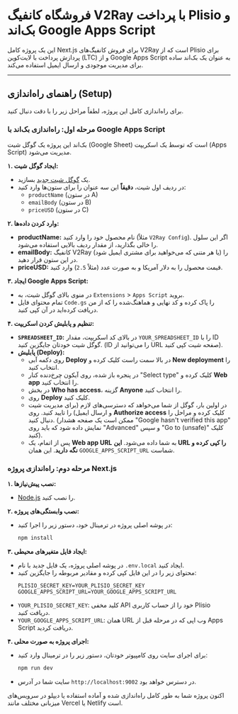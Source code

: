# فروشگاه کانفیگ V2Ray با پرداخت Plisio و بک‌اند Google Apps Script

این یک پروژه کامل Next.js برای فروش کانفیگ‌های V2Ray است که از Plisio برای پردازش پرداخت با لایت‌کوین (LTC) و از Google Apps Script به عنوان یک بک‌اند ساده برای مدیریت موجودی و ارسال ایمیل استفاده می‌کند.

---

## راهنمای راه‌اندازی (Setup)

برای راه‌اندازی کامل این پروژه، لطفاً مراحل زیر را با دقت دنبال کنید.

### مرحله اول: راه‌اندازی بک‌اند با Google Apps Script

بک‌اند این پروژه یک گوگل شیت (Google Sheet) است که توسط یک اسکریپت (Apps Script) مدیریت می‌شود.

**۱. ایجاد گوگل شیت:**
   - یک [گوگل شیت جدید](https://sheets.new) بسازید.
   - در ردیف اول شیت، **دقیقاً** این سه عنوان را برای ستون‌ها وارد کنید:
     - `productName` (در ستون A)
     - `emailBody` (در ستون B)
     - `priceUSD` (در ستون C)

**۲. وارد کردن داده‌ها:**
   - **productName:** نام محصول خود را وارد کنید (مثلاً `V2Ray Config`). اگر این سلول را خالی بگذارید، از مقدار ردیف بالایی استفاده می‌شود.
   - **emailBody:** کانفیگ V2Ray (یا هر متنی که می‌خواهید برای مشتری ایمیل شود) را در این ستون قرار دهید.
   - **priceUSD:** قیمت محصول را به دلار آمریکا و به صورت عدد (مثلاً `2.5`) وارد کنید.

**۳. ایجاد Google Apps Script:**
   - در منوی بالای گوگل شیت، به `Extensions` > `Apps Script` بروید.
   - تمام محتوای فایل `Code.gs` را پاک کرده و کد نهایی و هماهنگ‌شده را که از من دریافت کرده‌اید در آن کپی کنید.

**۴. تنظیم و پابلیش کردن اسکریپت:**
   - **`SPREADSHEET_ID`:** در بالای کد اسکریپت، مقدار `YOUR_SPREADSHEET_ID` را با ID گوگل شیت خودتان جایگزین کنید. (ID را می‌توانید از URL صفحه شیت کپی کنید).
   - **پابلیش (Deploy):**
     - روی دکمه آبی **Deploy** در بالا سمت راست کلیک کرده و **New deployment** را انتخاب کنید.
     - در پنجره باز شده، روی آیکون چرخ‌دنده کنار "Select type" کلیک کرده و **Web app** را انتخاب کنید.
     - در بخش **Who has access**، گزینه **Anyone** را انتخاب کنید.
     - روی **Deploy** کلیک کنید.
     - در اولین بار، گوگل از شما می‌خواهد که دسترسی‌های لازم (برای مدیریت شیت و ارسال ایمیل) را تایید کنید. روی **Authorize access** کلیک کرده و مراحل را دنبال کنید. (ممکن است یک صفحه هشدار "Google hasn't verified this app" نمایش داده شود که باید روی "Advanced" و سپس "Go to (unsafe)" کلیک کنید).
     - پس از اتمام، یک **Web app URL** به شما داده می‌شود. **این URL را کپی کرده و نگه دارید**. این همان `GOOGLE_APPS_SCRIPT_URL` شماست.

### مرحله دوم: راه‌اندازی پروژه Next.js

**۱. نصب پیش‌نیازها:**
   - [Node.js](https://nodejs.org/) را نصب کنید.

**۲. نصب وابستگی‌های پروژه:**
   - در پوشه اصلی پروژه در ترمینال خود، دستور زیر را اجرا کنید:
     ```bash
     npm install
     ```

**۳. ایجاد فایل متغیرهای محیطی:**
   - در پوشه اصلی پروژه، یک فایل جدید با نام `.env.local` ایجاد کنید.
   - محتوای زیر را در این فایل کپی کرده و مقادیر مربوطه را جایگزین کنید:
     ```
     PLISIO_SECRET_KEY=YOUR_PLISIO_SECRET_KEY
     GOOGLE_APPS_SCRIPT_URL=YOUR_GOOGLE_APPS_SCRIPT_URL
     ```
   - `YOUR_PLISIO_SECRET_KEY`: کلید مخفی API خود را از حساب کاربری Plisio دریافت کنید.
   - `YOUR_GOOGLE_APPS_SCRIPT_URL`: همان URL وب اپی که در مرحله قبل از Apps Script دریافت کردید.

**۴. اجرای پروژه به صورت محلی:**
   - برای اجرای سایت روی کامپیوتر خودتان، دستور زیر را در ترمینال وارد کنید:
     ```bash
     npm run dev
     ```
   - سایت شما در آدرس `http://localhost:9002` در دسترس خواهد بود.

اکنون پروژه شما به طور کامل راه‌اندازی شده و آماده استفاده یا دیپلو در سرویس‌های میزبانی مختلف مانند Vercel یا Netlify است.
